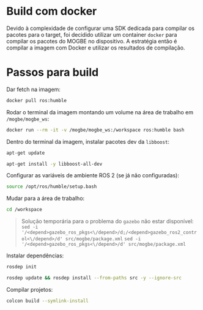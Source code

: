 # Build com docker

Devido à complexidade de configurar uma SDK dedicada para compilar os pacotes para o target, foi decidido utilizar um container `docker` para compilar os pacotes do MOGBE no dispositivo. A estratégia então é compilar a imagem com Docker e utilizar os resultados de compilação.

# Passos para build

Dar fetch na imagem:

```bash
docker pull ros:humble
```

Rodar o terminal da imagem montando um volume na área de trabalho em `/mogbe/mogbe_ws`:

```bash
docker run --rm -it -v /mogbe/mogbe_ws:/workspace ros:humble bash
```

Dentro do terminal da imagem, instalar pacotes dev da `libboost`:

```bash
apt-get update
```

```bash
apt-get install -y libboost-all-dev
```

Configurar as variáveis de ambiente ROS 2 (se já não configuradas):

```bash
source /opt/ros/humble/setup.bash
```

Mudar para a área de trabalho:

```bash
cd /workspace
```

> Solução temporária para o problema do `gazebo` não estar disponível:
> `sed -i '/<depend>gazebo_ros_pkgs<\/depend>/d;/<depend>gazebo_ros2_control<\/depend>/d' src/mogbe/package.xml`
> `sed -i '/<depend>gazebo_ros_pkgs<\/depend>/d' src/mogbe/package.xml`

Instalar dependências:

```bash
rosdep init
```

```bash
rosdep update && rosdep install --from-paths src -y --ignore-src
```

Compilar projetos:

```bash
colcon build --symlink-install
```